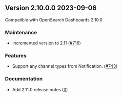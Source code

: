 ## Version 2.10.0.0 2023-09-06
Compatible with OpenSearch Dashboards 2.10.0

### Maintenance
* Incremented version to 2.11 ([#716](https://github.com/opensearch-project/alerting-dashboards-plugin/pull/716))

### Features
* Support any channel types from Notification. ([#743](https://github.com/opensearch-project/alerting-dashboards-plugin/pull/743))

### Documentation
* Add 2.11.0 release notes ([#]())